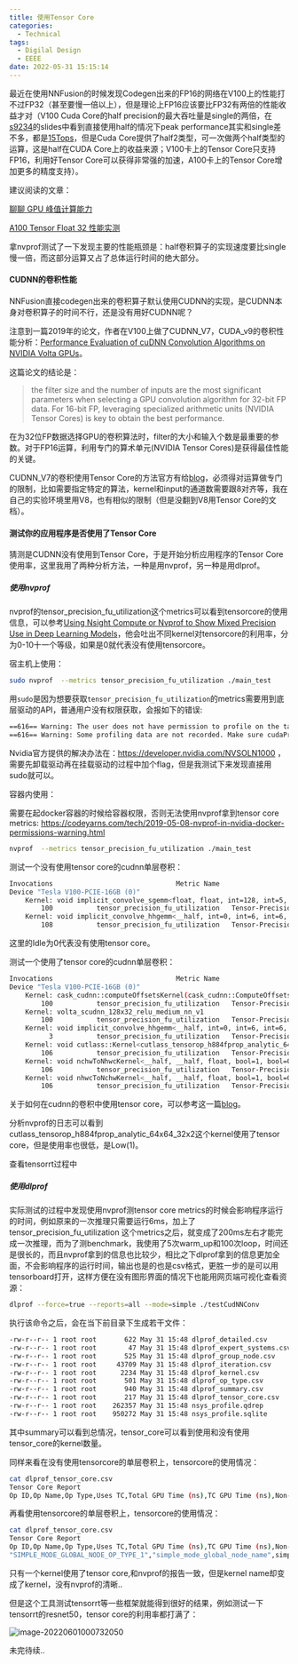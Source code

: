 ```yaml
---
title: 使用Tensor Core
categories:
  - Technical
tags:
  - Digilal Design
  - EEEE
date: 2022-05-31 15:15:14
---
```


最近在使用NNFusion的时候发现Codegen出来的FP16的网络在V100上的性能打不过FP32（甚至要慢一倍以上），但是理论上FP16应该要比FP32有两倍的性能收益才对（V100 Cuda Core的half precision的最大吞吐量是single的两倍，在[s9234](https://developer.download.nvidia.com/video/gputechconf/gtc/2019/presentation/s9234-volta-and-turing-architecture-and-performance-optimization.pdf)的slides中看到直接使用half的情况下peak performance其实和single差不多，都是[15Tops](https://images.nvidia.com/content/technologies/volta/pdf/volta-v100-datasheet-update-us-1165301-r5.pdf)，但是Cuda Core提供了half2类型，可一次做两个half类型的运算，这是half在CUDA Core上的收益来源；V100卡上的Tensor Core只支持FP16，利用好Tensor Core可以获得非常强的加速，A100卡上的Tensor Core增加更多的精度支持）。

建议阅读的文章：

[聊聊 GPU 峰值计算能力](ttps://zhuanlan.zhihu.com/p/231302709)

[A100 Tensor Float 32 性能实测](https://zhuanlan.zhihu.com/p/259756077)

拿nvprof测试了一下发现主要的性能瓶颈是：half卷积算子的实现速度要比single慢一倍，而这部分运算又占了总体运行时间的绝大部分。

<!-- more -->

#### CUDNN的卷积性能

NNFusion直接codegen出来的卷积算子默认使用CUDNN的实现，是CUDNN本身对卷积算子的时间不行，还是没有用好CUDNN呢？

注意到一篇2019年的论文，作者在V100上做了CUDNN_V7，CUDA_v9的卷积性能分析：[Performance Evaluation of cuDNN Convolution Algorithms on NVIDIA Volta GPUs]( https://doi.org/10.1109/access.2019.2918851)。

这篇论文的结论是：

> the filter size and the number of inputs are the most significant parameters when selecting a GPU convolution algorithm for 32-bit FP data. For 16-bit FP, leveraging specialized arithmetic units (NVIDIA Tensor Cores) is key to obtain the best performance.

在为32位FP数据选择GPU的卷积算法时，filter的大小和输入个数是最重要的参数。对于FP16运算，利用专门的算术单元(NVIDIA Tensor Cores)是获得最佳性能的关键。

CUDNN_V7的卷积使用Tensor Core的方法官方有给[blog](https://developer.nvidia.com/blog/programming-tensor-cores-cuda-9/#entry-content-comments)，必须得对运算做专门的限制，比如需要指定特定的算法，kernel和input的通道数需要跟8对齐等，我在自己的实验环境里用V8，也有相似的限制（但是没翻到V8用Tensor Core的文档）。

#### 测试你的应用程序是否使用了Tensor Core

猜测是CUDNN没有使用到Tensor Core，于是开始分析应用程序的Tensor Core使用率，这里我用了两种分析方法，一种是用nvprof，另一种是用dlprof。

##### 使用nvprof

nvprof的tensor_precision_fu_utilization这个metrics可以看到tensorcore的使用信息，可以参考[Using Nsight Compute or Nvprof to Show Mixed Precision Use in Deep Learning Models](https://developer.nvidia.com/blog/using-nsight-compute-nvprof-mixed-precision-deep-learning-models/)，他会吐出不同kernel对tensorcore的利用率，分为0-10十一个等级，如果是0就代表没有使用tensorcore。

宿主机上使用：

```bash
sudo nvprof  --metrics tensor_precision_fu_utilization ./main_test
```

用`sudo`是因为想要获取`tensor_precision_fu_utilization`的metrics需要用到底层驱动的API，普通用户没有权限获取，会报如下的错误:

```bash
==616== Warning: The user does not have permission to profile on the target device. See the following link for instructions to enable permissions and get more information: https://developer.nvidia.com/NVSOLN1000
==616== Warning: Some profiling data are not recorded. Make sure cudaProfilerStop() or cuProfilerStop() is called before application exit to flush profile data.
```

Nvidia官方提供的解决办法在：https://developer.nvidia.com/NVSOLN1000 ，需要先卸载驱动再在挂载驱动的过程中加个flag，但是我测试下来发现直接用sudo就可以。

容器内使用：

需要在起docker容器的时候给容器权限，否则无法使用nvprof拿到tensor core metrics: https://codeyarns.com/tech/2019-05-08-nvprof-in-nvidia-docker-permissions-warning.html

```bash
nvprof  --metrics tensor_precision_fu_utilization ./main_test
```

测试一个没有使用tensor core的cudnn单层卷积：

```bash
Invocations                               Metric Name                           Metric Description         Min         Max         Avg
Device "Tesla V100-PCIE-16GB (0)"
    Kernel: void implicit_convolve_sgemm<float, float, int=128, int=5, int=5, int=3, int=3, int=3, int=1, bool=0, bool=1, bool=1>(int, int, int, float const *, int, float*, float const *, kernel_conv_params, __int64, int, float, float, int, float const *, float const *, bool, int, int)
        100           tensor_precision_fu_utilization   Tensor-Precision Function Unit Utilization    Idle (0)    Idle (0)    Idle (0)
    Kernel: void implicit_convolve_hhgemm<__half, int=0, int=6, int=6, int=5, int=4, int=4, bool=0, int=1, bool=1>(int, int, int, __half const *, int, __half*, __half const *, kernel_conv_params, __int64, int, float, float, int, __half const *, __half const *, bool, int, int)
        108           tensor_precision_fu_utilization   Tensor-Precision Function Unit Utilization    Idle (0)    Idle (0)    Idle (0)
```

这里的Idle为0代表没有使用tensor core。

测试一个使用了tensor core的cudnn单层卷积：

```bash
Invocations                               Metric Name                           Metric Description         Min         Max         Avg
Device "Tesla V100-PCIE-16GB (0)"
    Kernel: cask_cudnn::computeOffsetsKernel(cask_cudnn::ComputeOffsetsParams)
        100           tensor_precision_fu_utilization   Tensor-Precision Function Unit Utilization    Idle (0)    Idle (0)    Idle (0)
    Kernel: volta_scudnn_128x32_relu_medium_nn_v1
        100           tensor_precision_fu_utilization   Tensor-Precision Function Unit Utilization    Idle (0)    Idle (0)    Idle (0)
    Kernel: void implicit_convolve_hhgemm<__half, int=0, int=6, int=6, int=5, int=4, int=4, bool=0, int=1, bool=1>(int, int, int, __half const *, int, __half*, __half const *, kernel_conv_params, __int64, int, float, float, int, __half const *, __half const *, bool, int, int)
          3           tensor_precision_fu_utilization   Tensor-Precision Function Unit Utilization    Idle (0)    Idle (0)    Idle (0)
    Kernel: void cutlass::Kernel<cutlass_tensorop_h884fprop_analytic_64x64_32x2>(cutlass_tensorop_h884fprop_analytic_64x64_32x2Params)
        106           tensor_precision_fu_utilization   Tensor-Precision Function Unit Utilization     Low (1)     Low (2)     Low (1)
    Kernel: void nchwToNhwcKernel<__half, __half, float, bool=1, bool=0, cudnnKernelDataType_t=0>(int, int, int, int, __half const *, __half*, float, float)
        106           tensor_precision_fu_utilization   Tensor-Precision Function Unit Utilization    Idle (0)    Idle (0)    Idle (0)
    Kernel: void nhwcToNchwKernel<__half, __half, float, bool=1, bool=0, cudnnKernelDataType_t=0>(int, int, int, int, __half const *, __half*, float, float)
        106           tensor_precision_fu_utilization   Tensor-Precision Function Unit Utilization    Idle (0)    Idle (0)    Idle (0)
```

关于如何在cudnn的卷积中使用tensor core，可以参考这一篇[blog](https://developer.nvidia.com/blog/programming-tensor-cores-cuda-9/#entry-content-comments)。

分析nvprof的日志可以看到cutlass_tensorop_h884fprop_analytic_64x64_32x2这个kernel使用了tensor core，但是使用率也很低，是Low(1)。

查看tensorrt过程中

##### 使用dlprof

实际测试的过程中发现使用nvprof测tensor core metrics的时候会影响程序运行的时间，例如原来的一次推理只需要运行6ms，加上了tensor_precision_fu_utilization 这个metrics之后，就变成了200ms左右才能完成一次推理，而为了测benchmark，我使用了5次warm_up和100次loop，时间还是很长的，而且nvprof拿到的信息也比较少，相比之下dlprof拿到的信息更加全面，不会影响程序的运行时间，输出也是的也是csv格式，更胜一步的是可以用tensorboard打开，这样方便在没有图形界面的情况下也能用网页端可视化查看资源：

```bash
dlprof --force=true --reports=all --mode=simple ./testCudNNConv
```

执行该命令之后，会在当下前目录下生成若干文件：

```bash
-rw-r--r-- 1 root root       622 May 31 15:48 dlprof_detailed.csv
-rw-r--r-- 1 root root        47 May 31 15:48 dlprof_expert_systems.csv
-rw-r--r-- 1 root root       525 May 31 15:48 dlprof_group_node.csv
-rw-r--r-- 1 root root     43709 May 31 15:48 dlprof_iteration.csv
-rw-r--r-- 1 root root      2234 May 31 15:48 dlprof_kernel.csv
-rw-r--r-- 1 root root       501 May 31 15:48 dlprof_op_type.csv
-rw-r--r-- 1 root root       940 May 31 15:48 dlprof_summary.csv
-rw-r--r-- 1 root root       217 May 31 15:48 dlprof_tensor_core.csv
-rw-r--r-- 1 root root    262357 May 31 15:48 nsys_profile.qdrep
-rw-r--r-- 1 root root    950272 May 31 15:48 nsys_profile.sqlite
```

其中summary可以看到总情况，tensor_core可以看到使用和没有使用tensor_core的kernel数量。

同样来看在没有使用tensorcore的单层卷积上，tensorcore的使用情况：

```bash
cat dlprof_tensor_core.csv
Tensor Core Report
Op ID,Op Name,Op Type,Uses TC,Total GPU Time (ns),TC GPU Time (ns),Non-TC GPU Time (ns),TC Utilization (%),Total Kernel Count,TC Kernel Count,TC Kernel Names,Non-TC Kernel Count,Non-TC Kernel Names
```

再看使用tensorcore的单层卷积上，tensorcore的使用情况：

```bash
cat dlprof_tensor_core.csv
Tensor Core Report
Op ID,Op Name,Op Type,Uses TC,Total GPU Time (ns),TC GPU Time (ns),Non-TC GPU Time (ns),TC Utilization (%),Total Kernel Count,TC Kernel Count,TC Kernel Names,Non-TC Kernel Count,Non-TC Kernel Names
"SIMPLE_MODE_GLOBAL_NODE_OP_TYPE_1","simple_mode_global_node_name",simple_mode_global_node_op_type,yes,6583335,12063,6571272,0.2,17,1,"Kernel",16,"computeOffsetsKernel, explicit_convolve_sgemm, fft1d_c2r_32, fft1d_r2c_32, fft2d_c2r_64x64, fft2d_r2c_64x64, flip_filter, gemv2T_kernel_val, im2col4d_kernel, implicit_convolve_hhgemm, implicit_convolve_sgemm, nchwToNhwcKernel, nhwcToNchwKernel, transpose_readWrite_alignment_kernel, volta_gcgemm_32x32_nt, volta_scudnn_128x32_relu_medium_nn_v1"
```

只有一个kernel使用了tensor core,和nvprof的报告一致，但是kernel name却变成了kernel，没有nvprof的清晰..

但是这个工具测试tensorrt等一些框架就能得到很好的结果，例如测试一下tensorrt的resnet50，tensor core的利用率都打满了：

![image-20220601000732050](https://leiblog-imgbed.oss-cn-beijing.aliyuncs.com/img/image-20220601000732050.png)

未完待续..

